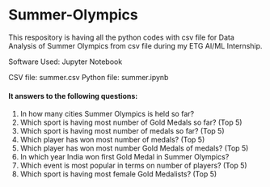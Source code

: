 # Summer-Olympics
This respository is having all the python codes with csv file for Data Analysis of Summer Olympics from csv file during my ETG AI/ML Internship.

Software Used: Jupyter Notebook

CSV file: summer.csv
Python file: summer.ipynb

#### It answers to the following questions:
1. In how many cities Summer Olympics is held so far?
2. Which sport is having most number of Gold Medals so far? (Top 5)
3. Which sport is having most number of medals so far? (Top 5)
4. Which player has won most number of medals? (Top 5)
5. Which player has won most number Gold Medals of medals? (Top 5)
6. In which year India won first Gold Medal in Summer Olympics?
7. Which event is most popular in terms on number of players? (Top 5)
8. Which sport is having most female Gold Medalists? (Top 5) 
